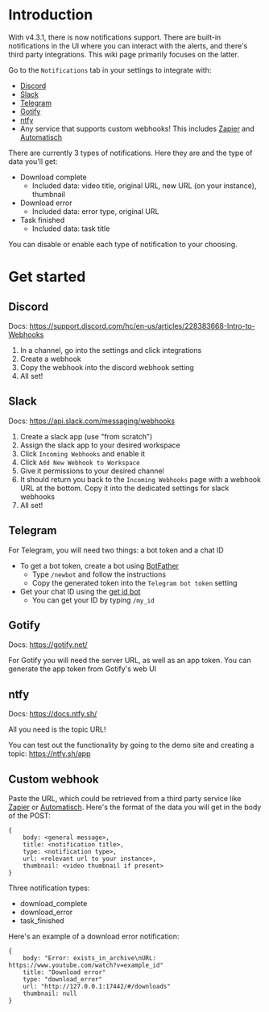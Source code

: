 # Introduction

With v4.3.1, there is now notifications support. There are built-in notifications in the UI where you can interact with the alerts, and there's third party integrations. This wiki page primarily focuses on the latter.

Go to the `Notifications` tab in your settings to integrate with:

* [Discord](https://discord.com/)
* [Slack](https://slack.com/)
* [Telegram](https://telegram.org/)
* [Gotify](https://gotify.net/)
* [ntfy](https://ntfy.sh/)
* Any service that supports custom webhooks! This includes [Zapier](https://zapier.com/) and [Automatisch](https://automatisch.io/)

There are currently 3 types of notifications. Here they are and the type of data you'll get:

* Download complete
  * Included data: video title, original URL, new URL (on your instance), thumbnail
* Download error
  * Included data: error type, original URL
* Task finished
  * Included data: task title

You can disable or enable each type of notification to your choosing.

# Get started

## Discord

Docs: https://support.discord.com/hc/en-us/articles/228383668-Intro-to-Webhooks

1. In a channel, go into the settings and click integrations
2. Create a webhook
3. Copy the webhook into the discord webhook setting
4. All set!

## Slack

Docs: https://api.slack.com/messaging/webhooks

1. Create a slack app (use "from scratch")
2. Assign the slack app to your desired workspace
3. Click `Incoming Webhooks` and enable it
4. Click `Add New Webhook to Workspace`
5. Give it permissions to your desired channel
6. It should return you back to the `Incoming Webhooks` page with a webhook URL at the bottom. Copy it into the dedicated settings for slack webhooks
7. All set!

## Telegram

For Telegram, you will need two things: a bot token and a chat ID

* To get a bot token, create a bot using [BotFather](https://telegram.me/botfather)
  * Type `/newbot` and follow the instructions
  * Copy the generated token into the `Telegram bot token` setting
* Get your chat ID using the [get id bot](https://telegram.me/get_id_bot)
  * You can get your ID by typing `/my_id`

## Gotify

Docs: https://gotify.net/

For Gotify you will need the server URL, as well as an app token. You can generate the app token from Gotify's web UI

## ntfy

Docs: https://docs.ntfy.sh/

All you need is the topic URL! 

You can test out the functionality by going to the demo site and creating a topic: https://ntfy.sh/app

## Custom webhook

Paste the URL, which could be retrieved from a third party service like [Zapier](https://zapier.com/) or [Automatisch](https://automatisch.io/). Here's the format of the data you will get in the body of the POST:

```
{
    body: <general message>,
    title: <notification title>,
    type: <notification type>,
    url: <relevant url to your instance>,
    thumbnail: <video thumbnail if present>
}
```

Three notification types:
* download_complete
* download_error
* task_finished

Here's an example of a download error notification:

```
{
    body: "Error: exists_in_archive\nURL: https://www.youtube.com/watch?v=example_id"
    title: "Download error"
    type: "download_error"
    url: "http://127.0.0.1:17442/#/downloads"
    thumbnail: null
}
```